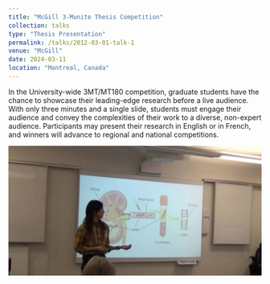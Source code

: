 ```yaml
---
title: "McGill 3-Munite Thesis Competition"
collection: talks
type: "Thesis Presentation"
permalink: /talks/2012-03-01-talk-1
venue: "McGill"
date: 2024-03-11
location: "Montreal, Canada"
---
```


In the University-wide 3MT/MT180 competition, graduate students have the chance to showcase their leading-edge research before a live audience. With only three minutes and a single slide, students must engage their audience and convey the complexities of their work to a diverse, non-expert audience. Participants may present their research in English or in French, and winners will advance to regional and national competitions.

 <img src="/images/3MT.jpg" width="600">

